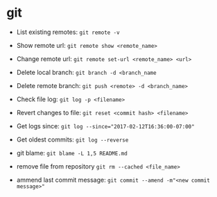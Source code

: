 # git

*   List existing remotes: `git remote -v`

*   Show remote url: `git remote show <remote_name>`

*   Change remote url: `git remote set-url <remote_name> <url>`

*   Delete local branch: `git branch -d <branch_name`

*   Delete remote branch: `git push <remote> -d <branch_name>`

*   Check file log: `git log -p <filename>`

*   Revert changes to file: `git reset <commit hash> <filename>`

*   Get logs since: `git log --since="2017-02-12T16:36:00-07:00"`

*   Get oldest commits: `git log --reverse`

*   git blame: `git blame -L 1,5 README.md`

*   remove file from repository `git rm --cached <file_name>`

*   ammend last commit message:
    `git commit --amend -m"<new commit message>"`
